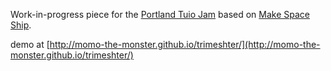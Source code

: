 Work-in-progress piece for the [Portland Tuio Jam](http://ctrl-art.github.io/tuio-jam/) based on [Make Space Ship](http://makespaceship.com).

demo at [http://momo-the-monster.github.io/trimeshter/](http://momo-the-monster.github.io/trimeshter/)
